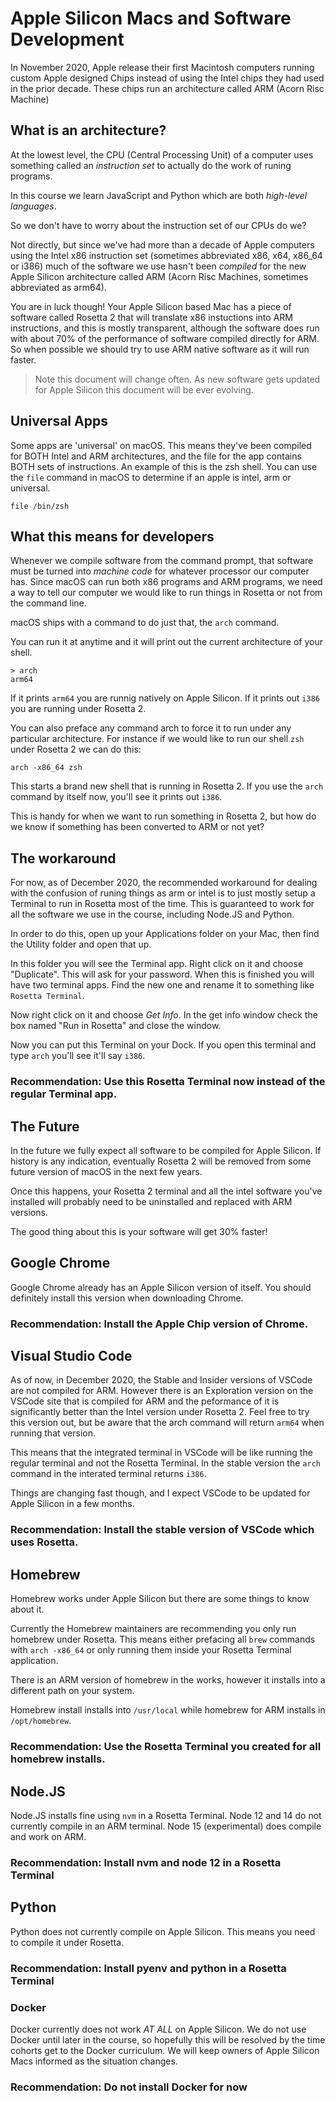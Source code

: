 # Apple Silicon Macs and Software Development

In November 2020, Apple release their first Macintosh computers running
custom Apple designed Chips instead of using the Intel chips they had used
in the prior decade. These chips run an architecture called ARM (Acorn Risc Machine)

## What is an architecture?

At the lowest level, the CPU (Central Processing Unit) of a computer uses something
called an _instruction set_ to actually do the work of runing programs.

In this course we learn JavaScript and Python which are both _high-level languages_.

So we don't have to worry about the instruction set of our CPUs do we? 

Not directly, but since we've had more than a decade of Apple computers using
the Intel x86 instruction set (sometimes abbreviated x86, x64, x86_64 or i386)
much of the software we use hasn't been _compiled_ for the new Apple Silicon
architecture called ARM (Acorn Risc Machines, sometimes abbreviated as arm64).

You are in luck though! Your Apple Silicon based Mac has a piece of software
called Rosetta 2 that will translate x86 instuctions into ARM instructions, and
this is mostly transparent, although the software does run with about 70% of the
performance of software compiled directly for ARM. So when possible we should
try to use ARM native software as it will run faster.

> Note this document will change often. As new software gets updated for Apple
> Silicon this document will be ever evolving.

## Universal Apps

Some apps are 'universal' on macOS. This means they've been compiled for BOTH
Intel and ARM architectures, and the file for the app contains BOTH sets of
instructions. An example of this is the zsh shell. You can use the `file` command
in macOS to determine if an apple is intel, arm or universal.

```shell
file /bin/zsh

```

## What this means for developers

Whenever we compile software from the command prompt, that software must be turned
into _machine code_ for whatever processor our computer has.  Since macOS can
run both x86 programs and ARM programs, we need a way to tell our computer
we would like to run things in Rosetta or not from the command line.

macOS ships with a command to do just that, the `arch` command.

You can run it at anytime and it will print out the current architecture of 
your shell.

```shell
> arch
arm64
```

If it prints `arm64` you are runnig natively on Apple Silicon. If it prints out
`i386` you are running under Rosetta 2.

You can also preface any command arch to force it to run under any particular 
architecture. For instance if we would like to run our shell `zsh` under Rosetta
2 we can do this:

```shell
arch -x86_64 zsh
```

This starts a brand new shell that is running in Rosetta 2. If you use the `arch` 
command by itself now, you'll see it prints out `i386`.

This is handy for when we want to run something in Rosetta 2, but how do we know
if something has been converted to ARM or not yet?

## The workaround

For now, as of December 2020, the recommended workaround for dealing with the
confusion of runing things as arm or intel is to just mostly setup a Terminal
to run in Rosetta most of the time. This is guaranteed to work for all the
software we use in the course, including Node.JS and Python.

In order to do this, open up your Applications folder on your Mac, then find
the Utility folder and open that up.

In this folder you will see the Terminal app. Right click on it and choose 
"Duplicate". This will ask for your password.  When this is finished you will have
two terminal apps.  Find the new one and rename it to something like `Rosetta Terminal`.

Now right click on it and choose _Get Info_.  In the get info window check the box named
"Run in Rosetta" and close the window.

Now you can put this Terminal on your Dock.  If you open this terminal and type
`arch` you'll see it'll say `i386`.

### __Recommendation:__ Use this Rosetta Terminal now instead of the regular Terminal app.

## The Future

In the future we fully expect all software to be compiled for Apple Silicon.
If history is any indication, eventually Rosetta 2 will be removed from some
future version of macOS in the next few years.

Once this happens, your Rosetta 2 terminal and all the intel software you've
installed will probably need to be uninstalled and replaced with ARM versions.

The good thing about this is your software will get 30% faster!

## Google Chrome

Google Chrome already has an Apple Silicon version of itself. You should definitely
install this version when downloading Chrome.

### __Recommendation:__ Install the Apple Chip version of Chrome.

## Visual Studio Code

As of now, in December 2020, the Stable and Insider versions of VSCode are not
compiled for ARM.  However there is an Exploration version on the VSCode site
that is compiled for ARM and the peformance of it is significantly better than
the Intel version under Rosetta 2.  Feel free to try this version out, but be
aware that the arch command will return `arm64` when running that version.

This means that the integrated terminal in VSCode will be like running the regular
terminal and not the Rosetta Terminal.  In the stable version the `arch` command
in the interated terminal returns `i386`.

Things are changing fast though, and I expect VSCode to be updated for Apple
Silicon in a few months.

### __Recommendation:__ Install the stable version of VSCode which uses Rosetta.

## Homebrew

Homebrew works under Apple Silicon but there are some things to know about it.

Currently the Homebrew maintainers are recommending you only run homebrew under
Rosetta. This means either prefacing all `brew` commands with `arch -x86_64` 
or only running them inside your Rosetta Terminal application.

There is an ARM version of homebrew in the works, however it installs into a
different path on your system.

Homebrew install installs into `/usr/local` while homebrew for ARM installs in 
`/opt/homebrew`.

### __Recommendation:__ Use the Rosetta Terminal you created for all homebrew installs.

## Node.JS

Node.JS installs fine using `nvm` in a Rosetta Terminal.  Node 12 and 14 do
not currently compile in an ARM terminal. Node 15 (experimental) does compile 
and work on ARM.

### __Recommendation:__ Install nvm and node 12 in a Rosetta Terminal

## Python

Python does not currently compile on Apple Silicon. This means you need to 
compile it under Rosetta.

### __Recommendation:__ Install pyenv and python in a Rosetta Terminal

### Docker

Docker currently does not work _AT ALL_ on Apple Silicon. We do not use Docker until later
in the course, so hopefully this will be resolved by the time cohorts get to the
Docker curriculum. We will keep owners of Apple Silicon Macs informed as the situation changes.

### __Recommendation:__ Do not install Docker for now
